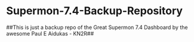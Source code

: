 # Supermon-7.4-Backup-Repository
##This is just a backup repo of the Great Supermon 7.4 Dashboard by the awesome Paul E Aidukas - KN2R##
